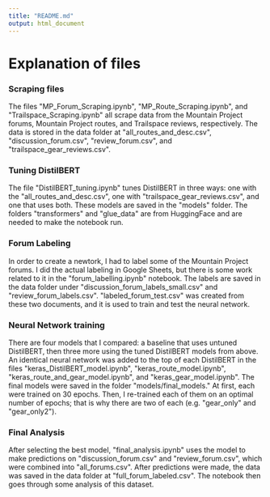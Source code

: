```yaml
---
title: "README.md"
output: html_document
---
```



# Explanation of files

### Scraping files

The files "MP_Forum_Scraping.ipynb", "MP_Route_Scraping.ipynb", and "Trailspace_Scraping.ipynb" all scrape data from the Mountain Project forums, Mountain Project routes, and Trailspace reviews, respectively. The data is stored in the data folder at "all_routes_and_desc.csv", "discussion_forum.csv", "review_forum.csv", and "trailspace_gear_reviews.csv". 



### Tuning DistilBERT

The file "DistilBERT_tuning.ipynb" tunes DistilBERT in three ways: one with the "all_routes_and_desc.csv", one with "trailspace_gear_reviews.csv", and one that uses both. These models are saved in the "models" folder. The folders "transformers" and "glue_data" are from HuggingFace and are needed to make the notebook run. 



### Forum Labeling

In order to create a newtork, I had to label some of the Mountain Project forums. I did the actual labeling in Google Sheets, but there is some work related to it in the "forum_labelling.ipynb" notebook. The labels are saved in the data folder under "discussion_forum_labels_small.csv" and "review_forum_labels.csv". "labeled_forum_test.csv" was created from these two documents, and it is used to train and test the neural network. 



### Neural Network training

There are four models that I compared: a baseline that uses untuned DistilBERT, then three more using the tuned DistilBERT models from above. An identical neural network was added to the top of each DistilBERT in the files "keras_DistilBERT_model.ipynb", "keras_route_model.ipynb", "keras_route_and_gear_model.ipynb", and "keras_gear_model.ipynb". The final models were saved in the folder "models/final_models." At first, each were trained on 30 epochs. Then, I re-trained each of them on an optimal number of epochs; that is why there are two of each (e.g. "gear_only" and "gear_only2").



### Final Analysis

After selecting the best model, "final_analysis.ipynb" uses the model to make predictions on "discussion_forum.csv" and "review_forum.csv", which were combined into "all_forums.csv". After predictions were made, the data was saved in the data folder at "full_forum_labeled.csv". The notebook then goes through some analysis of this dataset. 



